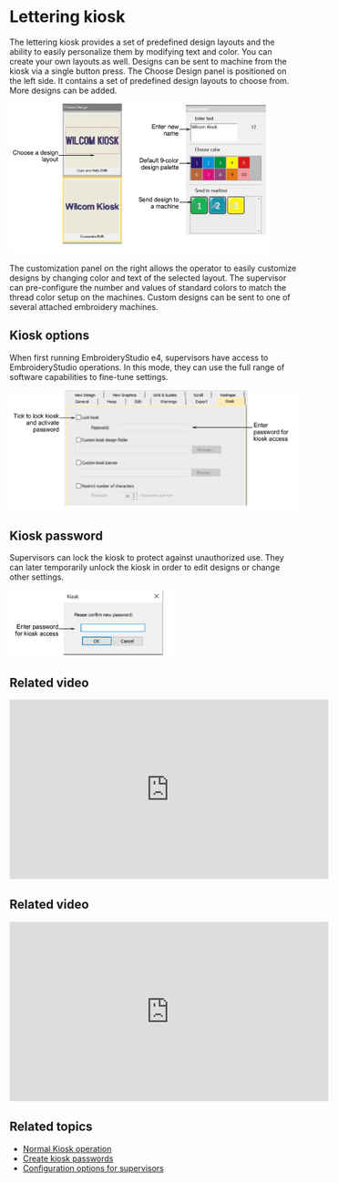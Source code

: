 # Lettering kiosk

The lettering kiosk provides a set of predefined design layouts and the ability to easily personalize them by modifying text and color. You can create your own layouts as well. Designs can be sent to machine from the kiosk via a single button press. The Choose Design panel is positioned on the left side. It contains a set of predefined design layouts to choose from. More designs can be added.

![summary_-_special00059.png](assets/summary_-_special00059.png)

The customization panel on the right allows the operator to easily customize designs by changing color and text of the selected layout. The supervisor can pre-configure the number and values of standard colors to match the thread color setup on the machines. Custom designs can be sent to one of several attached embroidery machines.

## Kiosk options

When first running EmbroideryStudio e4, supervisors have access to EmbroideryStudio operations. In this mode, they can use the full range of software capabilities to fine-tune settings.

![summary_-_special00062.png](assets/summary_-_special00062.png)

## Kiosk password

Supervisors can lock the kiosk to protect against unauthorized use. They can later temporarily unlock the kiosk in order to edit designs or change other settings.

![KioskPasswordConfirm.png](assets/KioskPasswordConfirm.png)

## Related video

<iframe src="https://www.youtube.com/embed/MCga_492XhM" frameborder="0" 
		 allow="accelerometer; autoplay; encrypted-media; gyroscope; picture-in-picture" 
		 allowfullscreen="" style="width: 560px; height: 315px;">

</iframe>

## Related video

<iframe src="https://www.youtube.com/embed/vfbXK4Umezg" frameborder="0" 
		 allow="accelerometer; autoplay; encrypted-media; gyroscope; picture-in-picture" 
		 allowfullscreen="" style="width: 560px; height: 315px;">

</iframe>

## Related topics

- [Normal Kiosk operation](../../Lettering/lettering_kiosk/Normal_Kiosk_operation)
- [Create kiosk passwords](../../Lettering/lettering_kiosk/Create_kiosk_passwords)
- [Configuration options for supervisors](../../Lettering/lettering_kiosk/Configuration_options_for_supervisors)
